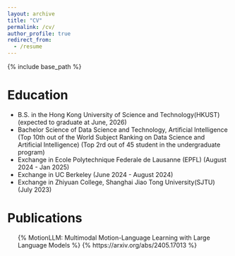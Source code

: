```yaml
---
layout: archive
title: "CV"
permalink: /cv/
author_profile: true
redirect_from:
  - /resume
---
```


{% include base_path %}

Education
======
* B.S. in the Hong Kong University of Science and Technology(HKUST) (expected to graduate at June, 2026)
* Bachelor Science of Data Science and Technology, Artificial Intelligence (Top 10th out of the World Subject Ranking on Data Science and Artificial Intelligence) (Top 2rd out of 45 student in the undergraduate program)
* Exchange in Ecole Polytechnique Federale de Lausanne (EPFL) (August 2024 - Jan 2025)
* Exchange in UC Berkeley (June 2024 - August 2024)
* Exchange in Zhiyuan College, Shanghai Jiao Tong University(SJTU) (July 2023)

Publications
======
  <ul>{% MotionLLM: Multimodal Motion-Language Learning with Large Language Models %}
    {% https://arxiv.org/abs/2405.17013 %}</ul>
  
